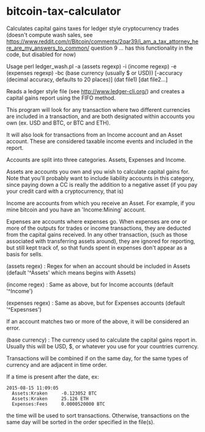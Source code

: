 bitcoin-tax-calculator
======================

Calculates capital gains taxes for ledger style cryptocurrency trades (doesn't compute wash sales, see https://www.reddit.com/r/Bitcoin/comments/2qar39/i_am_a_tax_attorney_here_are_my_answers_to_common/ question 9 ... has this functionality in the code, but disabled for now)

Usage perl ledger_wash.pl -a (assets regexp) -i (income regexp) -e (expenses regexp) -bc (base currency (usually \$ or USD)) \[-accuracy (decimal accuracy, defaults to 20 places)\]  (dat file1) \[dat file2...\]

Reads a ledger style file (see http://www.ledger-cli.org/) and creates a capital gains report using the FIFO method.

This program will look for any transaction where two different currencies are included in a transaction,
and are both designated within accounts you own (ex. USD and BTC, or BTC and ETH). 

It will also look for transactions from an Income account and an Asset account. These are considered
taxable income events and included in the report.

Accounts are split into three categories. Assets, Expenses and Income.

Assets are accounts you own and you wish to calculate capital gains for. Note that you'll probably
 want to include liability accounts in this category, since paying down a CC is really the addition
 to a negative asset (if you pay your credit card with a cryptocurrency, that is)
 
Income are accounts from which you receive an Asset. For example, if you mine bitcoin and you have
    an 'Income:Mining' account.
    
Expenses are accounts where expenses go. When expenses are one or more of the outputs for trades or
    income transactions, they are deducted from the capital gains received. In any other transaction,
    (such as those associated with transferring assets around), they are ignored for reporting,
    but still kept track of, so that funds spent in expenses don't appear as a basis for sells.

(assets regex) : Regex for when an account should be included in Assets (default '^Assets' which means 
   begins with Assets)
   
(income regex) : Same as above, but for Income accounts (default '^Income')

(expenses regex) : Same as above, but for Expenses accounts (default '^Expesnses')

If an account matches two or more of the above, it will be considered an error.

(base currency) : The currency used to calculate the capital gains report in. Usually this will be USD,
   $, or whatever you use for your countries currency.

Transactions will be combined if on the same day, for the same types of currency and are adjacent
in time order.

If a time is present after the date, ex:
```
2015-08-15 11:09:05
  Assets:Kraken     -0.123052 BTC
  Assets:Kraken     25.126 ETH
  Expenses:Fees     0.0000520000 BTC
```

the time will be used to sort transactions. Otherwise, transactions on the same day will be sorted in the
order specified in the file(s).


